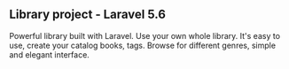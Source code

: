 ## Library project - Laravel 5.6

Powerful library built with Laravel. Use your own whole library. It's easy to use, create your catalog books, tags. Browse for different genres, simple and elegant interface.
